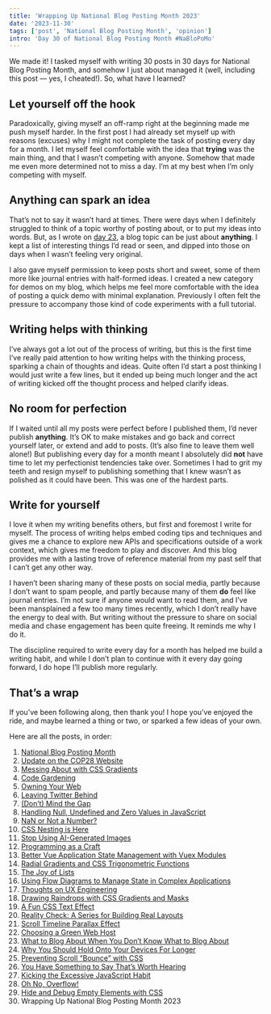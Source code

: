 ```yaml
---
title: 'Wrapping Up National Blog Posting Month 2023'
date: '2023-11-30'
tags: ['post', 'National Blog Posting Month', 'opinion']
intro: 'Day 30 of National Blog Posting Month #NaBloPoMo'
---
```


We made it! I tasked myself with writing 30 posts in 30 days for National Blog Posting Month, and somehow I just about managed it (well, including this post — yes, I cheated!). So, what have I learned?

## Let yourself off the hook

Paradoxically, giving myself an off-ramp right at the beginning made me push myself harder. In the first post I had already set myself up with reasons (excuses) why I might not complete the task of posting every day for a month. I let myself feel comfortable with the idea that **trying** was the main thing, and that I wasn’t competing with anyone. Somehow that made me even more determined not to miss a day. I’m at my best when I’m only competing with myself.

## Anything can spark an idea

That’s not to say it wasn’t hard at times. There were days when I definitely struggled to think of a topic worthy of posting about, or to put my ideas into words. But, as I wrote on [day 23](https://css-irl.info/what-to-blog-about-when-you-dont-know-what-to-blog-about/), a blog topic can be just about **anything**. I kept a list of interesting things I’d read or seen, and dipped into those on days when I wasn’t feeling very original.

I also gave myself permission to keep posts short and sweet, some of them more like journal entries with half-formed ideas. I created a new category for demos on my blog, which helps me feel more comfortable with the idea of posting a quick demo with minimal explanation. Previously I often felt the pressure to accompany those kind of code experiments with a full tutorial.

## Writing helps with thinking

I’ve always got a lot out of the process of writing, but this is the first time I’ve really paid attention to how writing helps with the thinking process, sparking a chain of thoughts and ideas. Quite often I’d start a post thinking I would just write a few lines, but it ended up being much longer and the act of writing kicked off the thought process and helped clarify ideas.

## No room for perfection

If I waited until all my posts were perfect before I published them, I’d never publish **anything**. It’s OK to make mistakes and go back and correct yourself later, or extend and add to posts. (It’s also fine to leave them well alone!) But publishing every day for a month meant I absolutely did **not** have time to let my perfectionist tendencies take over. Sometimes I had to grit my teeth and resign myself to publishing something that I knew wasn’t as polished as it could have been. This was one of the hardest parts.

## Write for yourself

I love it when my writing benefits others, but first and foremost I write for myself. The process of writing helps embed coding tips and techniques and gives me a chance to explore new APIs and specifications outside of a work context, which gives me freedom to play and discover. And this blog provides me with a lasting trove of reference material from my past self that I can’t get any other way.

I haven’t been sharing many of these posts on social media, partly because I don’t want to spam people, and partly because many of them **do** feel like journal entries. I’m not sure if anyone would want to read them, and I’ve been mansplained a few too many times recently, which I don’t really have the energy to deal with. But writing without the pressure to share on social media and chase engagement has been quite freeing. It reminds me why I do it.

The discipline required to write every day for a month has helped me build a writing habit, and while I don’t plan to continue with it every day going forward, I do hope I’ll publish more regularly.

## That’s a wrap

If you’ve been following along, then thank you! I hope you’ve enjoyed the ride, and maybe learned a thing or two, or sparked a few ideas of your own.

Here are all the posts, in order:

1. [National Blog Posting Month](/national-blog-posting-month/)
2. [Update on the COP28 Website](/update-on-the-cop28-website/)
3. [Messing About with CSS Gradients](/messing-about-with-css-gradients/)
4. [Code Gardening](/code-gardening/)
5. [Owning Your Web](/owning-your-web/)
6. [Leaving Twitter Behind](/leaving-twitter-behind/)
7. [(Don’t) Mind the Gap](/dont-mind-the-gap/)
8. [Handling Null, Undefined and Zero Values in JavaScript](/handling-null-undefined-and-zero-values-in-javascript/)
9. [NaN or Not a Number?](/nan-or-not-a-number/)
10. [CSS Nesting is Here](/css-nesting-is-here/)
11. [Stop Using AI-Generated Images](/stop-using-ai-generated-images/)
12. [Programming as a Craft](/programming-as-a-craft/)
13. [Better Vue Application State Management with Vuex Modules](/better-vue-application-state-management-with-vuex-modules/)
14. [Radial Gradients and CSS Trigonometric Functions](/radial-gradients-and-css-trigonometric-functions/)
15. [The Joy of Lists](/the-joy-of-lists/)
16. [Using Flow Diagrams to Manage State in Complex Applications](/using-flow-diagrams-to-manage-state/)
17. [Thoughts on UX Engineering](/thoughts-on-ux-engineering/)
18. [Drawing Raindrops with CSS Gradients and Masks](/drawing-raindrops-with-css-gradients-and-masks/)
19. [A Fun CSS Text Effect](/a-fun-css-text-effect/)
20. [Reality Check: A Series for Building Real Layouts](/reality-check-a-series-for-building-real-layouts/)
21. [Scroll Timeline Parallax Effect](/scroll-timeline-parallax-effect/)
22. [Choosing a Green Web Host](/choosing-a-green-web-host/)
23. [What to Blog About When You Don’t Know What to Blog About](/what-to-blog-about-when-you-dont-know-what-to-blog-about/)
24. [Why You Should Hold Onto Your Devices For Longer](/why-you-should-hold-onto-your-devices-for-longer/)
25. [Preventing Scroll “Bounce” with CSS](/preventing-overscroll-bounce-with-css/)
26. [You Have Something to Say That’s Worth Hearing](/you-have-something-to-say-thats-worth-hearing/)
27. [Kicking the Excessive JavaScript Habit](/kicking-the-excessive-javascript-habit/)
28. [Oh No, Overflow!](/oh-no-overflow/)
29. [Hide and Debug Empty Elements with CSS](/hide-and-debug-empty-elements-with-css/)
30. Wrapping Up National Blog Posting Month 2023
